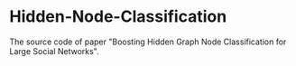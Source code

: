 # Hidden-Node-Classification
The source code of paper "Boosting Hidden Graph Node Classification for Large Social Networks".
